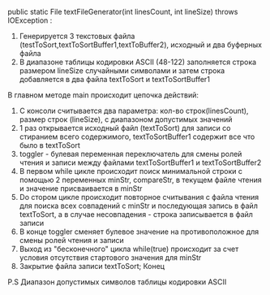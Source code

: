 public static File textFileGenerator(int linesCount, int lineSize) throws IOException : 
 1) Генерируется 3 текстовых файла (testToSort,textToSortBuffer1,textToBuffer2), исходный и два буферных файла
 2) В диапазоне таблицы кодировки ASCII (48-122) заполняется строка размером lineSize случайными символами и затем строка добавляется в два файла textToSort и textToSortBuffer1
 
В главном методе main происходит цепочка действий:
 1) С консоли считывается два параметра: кол-во строк(linesCount), размер строк (lineSize), с диапазоном допустимых значений
 2) 1 раз открывается исходный файл (textToSort) для записи со стиранием всего содержимого, textToSortBuffer1 содержит все что было в textToSort
 3) toggler - булевая переменная переключатель для смены ролей чтения и записи между файлами textToSortBuffer1 и textToSortBuffer2
 4) В первом while цикле происходит поиск минимальной строки с помощью 2 переменных minStr, compareStr, в текущем файле чтения и значение присваивается в minStr
 5) Dо стором цикле происходит повторное считывания с файла чтения для поиска всех совпадений с minStr и последующая запись в файл textToSort, а в случае несовпадения - строка записывается в файл записи
 6) В конце toggler сменяет булевое значение на противоположное для смены ролей чтения и записи
 7) Выход из "бесконечного" цикла while(true) происходит за счет условия отсутствия стартового значения для minStr
 8) Закрытие файла записи textToSort;
Конец
    
P.S Диапазон допустимых символов таблицы кодировки ASCII